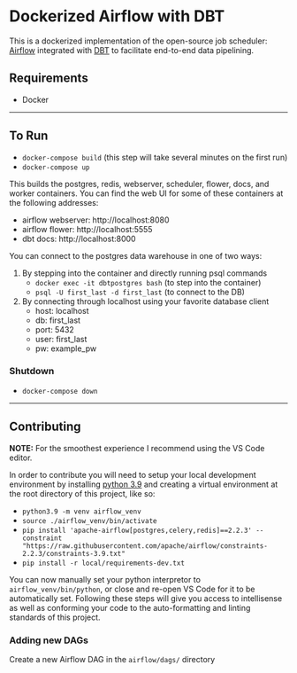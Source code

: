 # Dockerized Airflow with DBT

This is a dockerized implementation of the open-source job scheduler: [Airflow](https://airflow.apache.org) integrated with [DBT](https://www.getdbt.com) to facilitate end-to-end data pipelining.

## Requirements

- Docker

---

## To Run

- `docker-compose build` (this step will take several minutes on the first run)
- `docker-compose up`

This builds the postgres, redis, webserver, scheduler, flower, docs, and worker containers. You can find the web UI for some of these containers at the following addresses:

- airflow webserver: http://localhost:8080
- airflow flower: http://localhost:5555
- dbt docs: http://localhost:8000

You can connect to the postgres data warehouse in one of two ways:

1. By stepping into the container and directly running psql commands
   - `docker exec -it dbtpostgres bash` (to step into the container)
   - `psql -U first_last -d first_last` (to connect to the DB)
1. By connecting through localhost using your favorite database client
   - host: localhost
   - db: first_last
   - port: 5432
   - user: first_last
   - pw: example_pw

### Shutdown

- `docker-compose down`

---

## Contributing

**NOTE:** For the smoothest experience I recommend using the VS Code editor.

In order to contribute you will need to setup your local development environment by installing [python 3.9](https://www.python.org/downloads/release/python-399) and creating a virtual environment at the root directory of this project, like so:

- `python3.9 -m venv airflow_venv`
- `source ./airflow_venv/bin/activate`
- `pip install 'apache-airflow[postgres,celery,redis]==2.2.3' --constraint "https://raw.githubusercontent.com/apache/airflow/constraints-2.2.3/constraints-3.9.txt"`
- `pip install -r local/requirements-dev.txt`

You can now manually set your python interpretor to `airflow_venv/bin/python`, or close and re-open VS Code for it to be automatically set. Following these steps will give you access to intellisense as well as conforming your code to the auto-formatting and linting standards of this project.

### Adding new DAGs

Create a new Airflow DAG in the `airflow/dags/` directory
